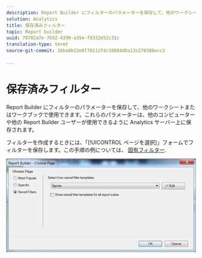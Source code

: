 ```yaml
---
description: Report Builder にフィルターのパラメーターを保存して、他のワークシートまたはワークブックで使用できます。これらのパラメーターは、他のコンピューターや他の Report Builder ユーザーが使用できるように Analytics サーバー上に保存されます。
solution: Analytics
title: 保存済みフィルター
topic: Report builder
uuid: 78702a7e-7b52-4390-a35e-fd332e52c31c
translation-type: tm+mt
source-git-commit: 16ba0b12e0f70112f4c10804d0a13c278388ecc2

---
```



# 保存済みフィルター

Report Builder にフィルターのパラメーターを保存して、他のワークシートまたはワークブックで使用できます。これらのパラメーターは、他のコンピューターや他の Report Builder ユーザーが使用できるように Analytics サーバー上に保存されます。

フィルターを作成するときには、「[!UICONTROL ページを選択]」フォームでフィルターを保存します。この手順の例については、 [固有フィルター](/help/analyze/report-builder/layout/c-filter-dimensions/t-specific-filters.md).

![](assets/choose_page_saved.png)

